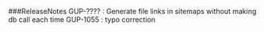 ###ReleaseNotes
GUP-???? : Generate file links in sitemaps without making db call each time
GUP-1055 : typo correction


